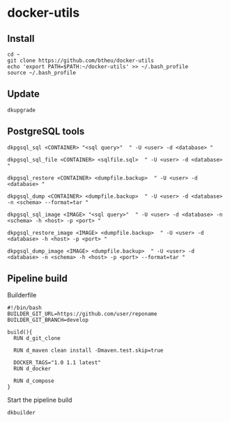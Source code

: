 # docker-utils


Install
-----------

```
cd ~
git clone https://github.com/btheu/docker-utils
echo 'export PATH=$PATH:~/docker-utils' >> ~/.bash_profile
source ~/.bash_profile
```

Update
-----------

```
dkupgrade
```

PostgreSQL tools
-----------

```
dkpgsql_sql <CONTAINER> "<sql query>"  " -U <user> -d <database> "
```

```
dkpgsql_sql_file <CONTAINER> <sqlfile.sql>  " -U <user> -d <database> "
```

```
dkpgsql_restore <CONTAINER> <dumpfile.backup>  " -U <user> -d <database> "
```

```
dkpgsql_dump <CONTAINER> <dumpfile.backup>  " -U <user> -d <database> -n <schema> --format=tar "
```

```
dkpgsql_sql_image <IMAGE> "<sql query>"  " -U <user> -d <database> -n <schema> -h <host> -p <port> "
```

```
dkpgsql_restore_image <IMAGE> <dumpfile.backup>  " -U <user> -d <database> -h <host> -p <port> "
```

```
dkpgsql_dump_image <IMAGE> <dumpfile.backup>  " -U <user> -d <database> -n <schema> -h <host> -p <port> --format=tar "
```

Pipeline build
-----------

Builderfile
```
#!/bin/bash
BUILDER_GIT_URL=https://github.com/user/reponame
BUILDER_GIT_BRANCH=develop

build(){
  RUN d_git_clone

  RUN d_maven clean install -Dmaven.test.skip=true

  DOCKER_TAGS="1.0 1.1 latest"
  RUN d_docker

  RUN d_compose
}
```

Start the pipeline build
```
dkbuilder
```
